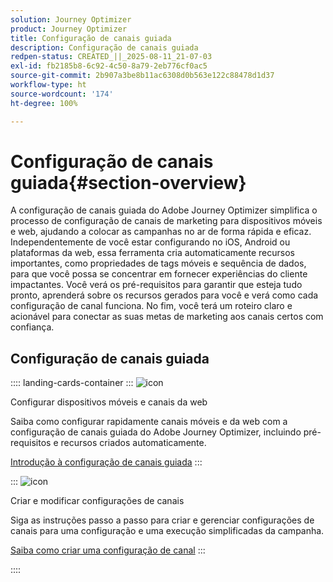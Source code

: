 ```yaml
---
solution: Journey Optimizer
product: Journey Optimizer
title: Configuração de canais guiada
description: Configuração de canais guiada
redpen-status: CREATED_||_2025-08-11_21-07-03
exl-id: fb2185b8-6c92-4c50-8a79-2eb776cf0ac5
source-git-commit: 2b907a3be8b11ac6308d0b563e122c88478d1d37
workflow-type: ht
source-wordcount: '174'
ht-degree: 100%

---
```


# Configuração de canais guiada{#section-overview}

A configuração de canais guiada do Adobe Journey Optimizer simplifica o processo de configuração de canais de marketing para dispositivos móveis e web, ajudando a colocar as campanhas no ar de forma rápida e eficaz. Independentemente de você estar configurando no iOS, Android ou plataformas da web, essa ferramenta cria automaticamente recursos importantes, como propriedades de tags móveis e sequência de dados, para que você possa se concentrar em fornecer experiências do cliente impactantes. Você verá os pré-requisitos para garantir que esteja tudo pronto, aprenderá sobre os recursos gerados para você e verá como cada configuração de canal funciona. No fim, você terá um roteiro claro e acionável para conectar as suas metas de marketing aos canais certos com confiança.

## Configuração de canais guiada

:::: landing-cards-container
:::
![icon](https://cdn.experienceleague.adobe.com/icons/gear.svg?lang=pt-BR)

Configurar dispositivos móveis e canais da web

Saiba como configurar rapidamente canais móveis e da web com a configuração de canais guiada do Adobe Journey Optimizer, incluindo pré-requisitos e recursos criados automaticamente.

[Introdução à configuração de canais guiada](../using/configuration/set-mobile-config.md)
:::

:::
![icon](https://cdn.experienceleague.adobe.com/icons/list-check.svg?lang=pt-BR)

Criar e modificar configurações de canais

Siga as instruções passo a passo para criar e gerenciar configurações de canais para uma configuração e uma execução simplificadas da campanha.

[Saiba como criar uma configuração de canal](../using/configuration/create-channel-set-up.md)
:::

::::
